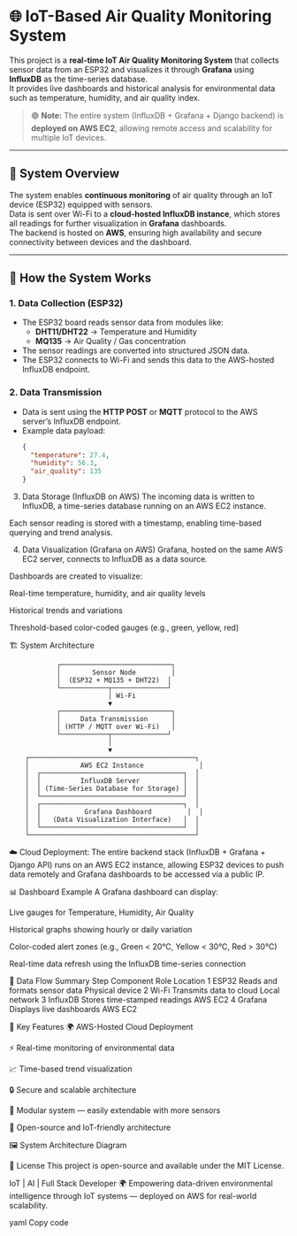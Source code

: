 # 🌐 IoT-Based Air Quality Monitoring System

This project is a **real-time IoT Air Quality Monitoring System** that collects sensor data from an ESP32 and visualizes it through **Grafana** using **InfluxDB** as the time-series database.  
It provides live dashboards and historical analysis for environmental data such as temperature, humidity, and air quality index.

> 🟢 **Note:** The entire system (InfluxDB + Grafana + Django backend) is **deployed on AWS EC2**, allowing remote access and scalability for multiple IoT devices.

---

## 🚀 System Overview

The system enables **continuous monitoring** of air quality through an IoT device (ESP32) equipped with sensors.  
Data is sent over Wi-Fi to a **cloud-hosted InfluxDB instance**, which stores all readings for further visualization in **Grafana** dashboards.  
The backend is hosted on **AWS**, ensuring high availability and secure connectivity between devices and the dashboard.

---

## 🧠 How the System Works

### 1. **Data Collection (ESP32)**
- The ESP32 board reads sensor data from modules like:
  - **DHT11/DHT22** → Temperature and Humidity
  - **MQ135** → Air Quality / Gas concentration
- The sensor readings are converted into structured JSON data.
- The ESP32 connects to Wi-Fi and sends this data to the AWS-hosted InfluxDB endpoint.

### 2. **Data Transmission**
- Data is sent using the **HTTP POST** or **MQTT** protocol to the AWS server’s InfluxDB endpoint.
- Example data payload:
  ```json
  {
    "temperature": 27.4,
    "humidity": 56.3,
    "air_quality": 135
  }
3. Data Storage (InfluxDB on AWS)
The incoming data is written to InfluxDB, a time-series database running on an AWS EC2 instance.

Each sensor reading is stored with a timestamp, enabling time-based querying and trend analysis.

4. Data Visualization (Grafana on AWS)
Grafana, hosted on the same AWS EC2 server, connects to InfluxDB as a data source.

Dashboards are created to visualize:

Real-time temperature, humidity, and air quality levels

Historical trends and variations

Threshold-based color-coded gauges (e.g., green, yellow, red)

🏗️ System Architecture

                ┌────────────────────────────┐
                │        Sensor Node         │
                │  (ESP32 + MQ135 + DHT22)  │
                └────────────┬──────────────┘
                             │ Wi-Fi
                             ▼
                ┌────────────────────────────┐
                │     Data Transmission      │
                │ (HTTP / MQTT over Wi-Fi)   │
                └────────────┬──────────────┘
                             │
                             ▼
        ┌──────────────────────────────────────────┐
        │             AWS EC2 Instance              │
        │  ┌────────────────────────────────────┐  │
        │  │          InfluxDB Server           │  │
        │  │ (Time-Series Database for Storage) │  │
        │  └────────────────────────────────────┘  │
        │  ┌────────────────────────────────────┐  │
        │  │           Grafana Dashboard         │  │
        │  │   (Data Visualization Interface)   │  │
        │  └────────────────────────────────────┘  │
        └──────────────────────────────────────────┘
☁️ Cloud Deployment:
The entire backend stack (InfluxDB + Grafana + Django API) runs on an AWS EC2 instance, allowing ESP32 devices to push data remotely and Grafana dashboards to be accessed via a public IP.

📊 Dashboard Example
A Grafana dashboard can display:

Live gauges for Temperature, Humidity, Air Quality

Historical graphs showing hourly or daily variation

Color-coded alert zones (e.g., Green < 20°C, Yellow < 30°C, Red > 30°C)

Real-time data refresh using the InfluxDB time-series connection

🔄 Data Flow Summary
Step	Component	Role	Location
1	ESP32	Reads and formats sensor data	Physical device
2	Wi-Fi	Transmits data to cloud	Local network
3	InfluxDB	Stores time-stamped readings	AWS EC2
4	Grafana	Displays live dashboards	AWS EC2

🧩 Key Features
🌍 AWS-Hosted Cloud Deployment

⚡ Real-time monitoring of environmental data

📈 Time-based trend visualization

🔒 Secure and scalable architecture

🧱 Modular system — easily extendable with more sensors

🧠 Open-source and IoT-friendly architecture

🖼️ System Architecture Diagram

🧾 License
This project is open-source and available under the MIT License.

IoT | AI | Full Stack Developer
🌍 Empowering data-driven environmental intelligence through IoT systems — deployed on AWS for real-world scalability.

yaml
Copy code
